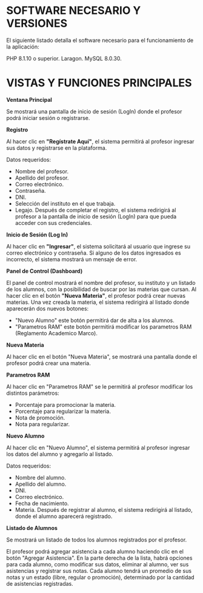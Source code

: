 # SOFTWARE NECESARIO Y VERSIONES

  El siguiente listado detalla el software necesario para el funcionamiento de la aplicación:

  PHP 8.1.10 o superior.
  Laragon.
  MySQL 8.0.30.

# VISTAS Y FUNCIONES PRINCIPALES

**Ventana Principal**

  Se mostrará una pantalla de inicio de sesión (LogIn) donde el profesor podrá iniciar sesión o registrarse.

**Registro**

  Al hacer clic en **"Regístrate Aquí"**, el sistema permitirá al profesor ingresar sus datos y registrarse en la plataforma.

  Datos requeridos:
  - Nombre del profesor.
  - Apellido del profesor.
  - Correo electrónico.
  - Contraseña.
  - DNI.
  - Selección del instituto en el que trabaja.
  - Legajo.
  Después de completar el registro, el sistema redirigirá al profesor a la pantalla de inicio de sesión (LogIn) para que pueda acceder con sus credenciales.

 **Inicio de Sesión (Log In)**

  Al hacer clic en **"Ingresar"**, el sistema solicitará al usuario que ingrese su correo electrónico y contraseña.
  Si alguno de los datos ingresados es incorrecto, el sistema mostrará un mensaje de error.

**Panel de Control (Dashboard)**

  El panel de control mostrará el nombre del profesor, su instituto y un listado de los alumnos, con la posibilidad de buscar por las materias que cursan.
  Al hacer clic en el botón **"Nueva Materia"**, el profesor podrá crear nuevas materias.
  Una vez creada la materia, el sistema redirigirá al listado donde aparecerán dos nuevos botones: 
   - "Nuevo Alumno" este botón permitirá dar de alta a los alumnos.
   - "Parametros RAM" este botón permitirá modificar los parametros RAM (Reglamento Academico Marco).

**Nueva Materia**

  Al hacer clic en el botón "Nueva Materia", se mostrará una pantalla donde el profesor podrá crear una materia.

**Parametros RAM**

  Al hacer clic en "Parametros RAM" se le permitirá al profesor modificar los distintos parámetros:
   - Porcentaje para promocionar la materia.
   - Porcentaje para regularizar la materia.
   - Nota de promoción.
   - Nota para regularizar.

**Nuevo Alumno**

  Al hacer clic en "Nuevo Alumno", el sistema permitirá al profesor ingresar los datos del alumno y agregarlo al listado.

  Datos requeridos:
  - Nombre del alumno.
  - Apellido del alumno.
  - DNI.
  - Correo electrónico.
  - Fecha de nacimiento.
  - Materia.
  Después de registrar al alumno, el sistema redirigirá al listado, donde el alumno aparecerá registrado.

**Listado de Alumnos**

  Se mostrará un listado de todos los alumnos registrados por el profesor.

  El profesor podrá agregar asistencia a cada alumno haciendo clic en el botón "Agregar Asistencia".
  En la parte derecha de la lista, habrá opciones para cada alumno, como modificar sus datos, eliminar al alumno, ver sus asistencias y registrar sus notas.
  Cada alumno tendrá un promedio de sus notas y un estado (libre, regular o promoción), determinado por la cantidad de asistencias registradas.
